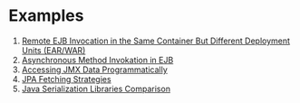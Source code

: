 Examples
========

1. [Remote EJB Invocation in the Same Container But Different Deployment Units (EAR/WAR)](https://github.com/evgeniy-khist/blog/tree/master/remote-ejb-invocation)
2. [Asynchronous Method Invokation in EJB](https://github.com/evgeniy-khist/examples/tree/master/asynchronous-ejb)
3. [Accessing JMX Data Programmatically](https://github.com/evgeniy-khist/examples/tree/master/programmatic-jmx-access)
4. [JPA Fetching Strategies](https://github.com/evgeniy-khist/examples/tree/master/jpa-hibernate-fetching-strategies)
5. [Java Serialization Libraries Comparison](https://github.com/evgeniy-khist/examples/tree/master/serialization-benchmark)